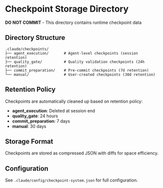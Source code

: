 # Checkpoint Storage Directory

**DO NOT COMMIT** - This directory contains runtime checkpoint data

## Directory Structure

```
.claude/checkpoints/
├── agent_execution/       # Agent-level checkpoints (session retention)
├── quality_gate/          # Quality validation checkpoints (24h retention)
├── commit_preparation/    # Pre-commit checkpoints (7d retention)
└── manual/                # User-created checkpoints (30d retention)
```

## Retention Policy

Checkpoints are automatically cleaned up based on retention policy:
- **agent_execution**: Deleted at session end
- **quality_gate**: 24 hours
- **commit_preparation**: 7 days
- **manual**: 30 days

## Storage Format

Checkpoints are stored as compressed JSON with diffs for space efficiency.

## Configuration

See `.claude/config/checkpoint-system.json` for full configuration.

